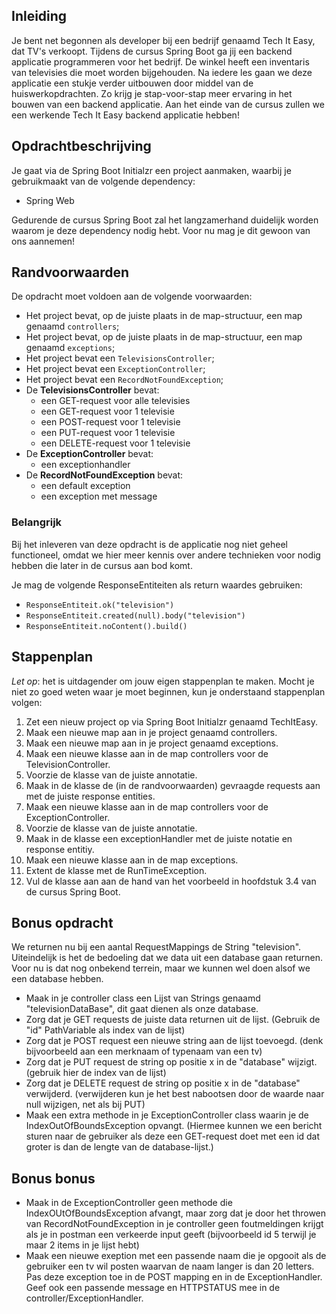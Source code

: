 ## Inleiding
Je bent net begonnen als developer bij een bedrijf genaamd Tech It Easy, dat TV's verkoopt. Tijdens de cursus Spring Boot ga jij een backend applicatie programmeren voor het bedrijf. De winkel heeft een inventaris van televisies die moet worden bijgehouden. Na iedere les gaan we deze applicatie een stukje verder uitbouwen door middel van de huiswerkopdrachten. Zo krijg je stap-voor-stap meer ervaring in het bouwen van een backend applicatie. Aan het einde van de cursus zullen we een werkende Tech It Easy backend applicatie hebben!

## Opdrachtbeschrijving
Je gaat via de Spring Boot Initialzr een project aanmaken, waarbij je gebruikmaakt van de volgende dependency:
- Spring Web

Gedurende de cursus Spring Boot zal het langzamerhand duidelijk worden waarom je deze dependency nodig hebt. Voor nu mag je dit gewoon van ons aannemen! 

## Randvoorwaarden
De opdracht moet voldoen aan de volgende voorwaarden:

- Het project bevat, op de juiste plaats in de map-structuur, een map genaamd `controllers`;
- Het project bevat, op de juiste plaats in de map-structuur, een map genaamd `exceptions`;
- Het project bevat een `TelevisionsController`;
- Het project bevat een `ExceptionController`;
- Het project bevat een `RecordNotFoundException`;
- De **TelevisionsController** bevat: 
  - een GET-request voor alle televisies
  - een GET-request voor 1 televisie
  - een POST-request voor 1 televisie
  - een PUT-request voor 1 televisie
  - een DELETE-request voor 1 televisie
- De **ExceptionController** bevat:
  - een exceptionhandler
- De **RecordNotFoundException** bevat:
  - een default exception 
  - een exception met message

### Belangrijk
Bij het inleveren van deze opdracht is de applicatie nog niet geheel functioneel, omdat we hier meer kennis over andere technieken voor nodig hebben die later in de cursus aan bod komt. 

Je mag de volgende ResponseEntiteiten als return waardes gebruiken:
  - `ResponseEntiteit.ok("television")`
  - `ResponseEntiteit.created(null).body("television")`
  - `ResponseEntiteit.noContent().build()`

## Stappenplan
_Let op_: het is uitdagender om jouw eigen stappenplan te maken. Mocht je niet zo goed weten waar je moet beginnen, kun je onderstaand stappenplan volgen:

1. Zet een nieuw project op via Spring Boot Initialzr genaamd TechItEasy.
2. Maak een nieuwe map aan in je project genaamd controllers.
3. Maak een nieuwe map aan in je project genaamd exceptions.
4. Maak een nieuwe klasse aan in de map controllers voor de TelevisionController.
5. Voorzie de klasse van de juiste annotatie.
6. Maak in de klasse de (in de randvoorwaarden) gevraagde requests aan met de juiste response entities.
7. Maak een nieuwe klasse aan in de map controllers voor de ExceptionController.
8. Voorzie de klasse van de juiste annotatie.
9. Maak in de klasse een exceptionHandler met de juiste notatie en response entitiy.
10. Maak een nieuwe klasse aan in de map exceptions.
11. Extent de klasse met de RunTimeException.
12. Vul de klasse aan aan de hand van het voorbeeld in hoofdstuk 3.4 van de cursus Spring Boot.

## Bonus opdracht
We returnen nu bij een aantal RequestMappings de String "television". Uiteindelijk is het de bedoeling dat we data uit een database gaan returnen. 
Voor nu is dat nog onbekend terrein, maar we kunnen wel doen alsof we een database hebben.  
- Maak in je controller class een Lijst van Strings genaamd "televisionDataBase", dit gaat dienen als onze database. 
- Zorg dat je GET requests de juiste data returnen uit de lijst. (Gebruik de "id" PathVariable als index van de lijst)
- Zorg dat je POST request een nieuwe string aan de lijst toevoegd. (denk bijvoorbeeld aan een merknaam of typenaam van een tv)
- Zorg dat je PUT request de string op positie x in de "database" wijzigt. (gebruik hier de index van de lijst)
- Zorg dat je DELETE request de string op positie x in de "database" verwijderd. (verwijderen kun je het best nabootsen door de waarde naar null wijzigen, net als bij PUT)
- Maak een extra methode in je ExceptionController class waarin je de IndexOutOfBoundsException opvangt. (Hiermee kunnen we een bericht sturen naar de gebruiker als deze een GET-request doet met een id dat groter is dan de lengte van de database-lijst.)

## Bonus bonus
- Maak in de ExceptionController geen methode die IndexOUtOfBoundsException afvangt, maar zorg dat je door het throwen van RecordNotFoundException in je controller geen foutmeldingen krijgt als je in postman een verkeerde input geeft (bijvoorbeeld id 5 terwijl je maar 2 items in je lijst hebt)
- Maak een nieuwe exeption met een passende naam die je opgooit als de gebruiker een tv wil posten waarvan de naam langer is dan 20 letters. Pas deze exception toe in de POST mapping en in de ExceptionHandler. Geef ook een passende message en HTTPSTATUS mee in de controller/ExceptionHandler.

